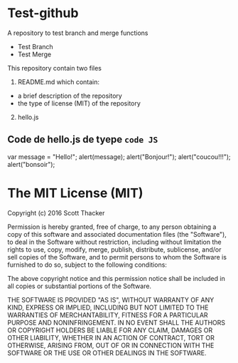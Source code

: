 # Test-github
A repository to test branch and merge functions

* Test Branch
* Test Merge

This repository contain two files

1. README.md which contain:
  + a brief description of the repository
  + the type of license (MIT) of the repository
2. hello.js 
## Code de hello.js de tyepe `code JS`

  var message = "Hello!";
  alert(message);
  alert("Bonjour!");
  alert("coucou!!!");
  alert("bonsoir");
  
# The MIT License (MIT)

Copyright (c) 2016 Scott Thacker

Permission is hereby granted, free of charge, to any person obtaining a copy
of this software and associated documentation files (the "Software"), to deal
in the Software without restriction, including without limitation the rights
to use, copy, modify, merge, publish, distribute, sublicense, and/or sell
copies of the Software, and to permit persons to whom the Software is
furnished to do so, subject to the following conditions:

The above copyright notice and this permission notice shall be included in all
copies or substantial portions of the Software.

THE SOFTWARE IS PROVIDED "AS IS", WITHOUT WARRANTY OF ANY KIND, EXPRESS OR
IMPLIED, INCLUDING BUT NOT LIMITED TO THE WARRANTIES OF MERCHANTABILITY,
FITNESS FOR A PARTICULAR PURPOSE AND NONINFRINGEMENT. IN NO EVENT SHALL THE
AUTHORS OR COPYRIGHT HOLDERS BE LIABLE FOR ANY CLAIM, DAMAGES OR OTHER
LIABILITY, WHETHER IN AN ACTION OF CONTRACT, TORT OR OTHERWISE, ARISING FROM,
OUT OF OR IN CONNECTION WITH THE SOFTWARE OR THE USE OR OTHER DEALINGS IN THE
SOFTWARE.
